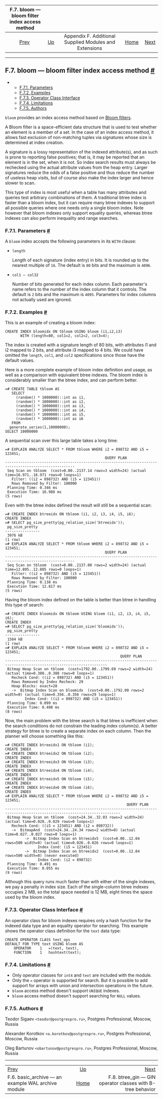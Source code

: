 <!--?xml version="1.0" encoding="UTF-8" standalone="no"?-->

|                   F.7. bloom — bloom filter index access method                  |                                                                             |                                                        |                                                       |                                                                                      |
| :------------------------------------------------------------------------------: | :-------------------------------------------------------------------------- | :----------------------------------------------------: | ----------------------------------------------------: | -----------------------------------------------------------------------------------: |
| [Prev](basic-archive.html "F.6. basic_archive — an example WAL archive module")  | [Up](contrib.html "Appendix F. Additional Supplied Modules and Extensions") | Appendix F. Additional Supplied Modules and Extensions | [Home](index.html "PostgreSQL 17devel Documentation") |  [Next](btree-gin.html "F.8. btree_gin — GIN operator classes with B-tree behavior") |

***

## F.7. bloom — bloom filter index access method [#](#BLOOM)

*   *   [F.7.1. Parameters](bloom.html#BLOOM-PARAMETERS)
    *   [F.7.2. Examples](bloom.html#BLOOM-EXAMPLES)
    *   [F.7.3. Operator Class Interface](bloom.html#BLOOM-OPERATOR-CLASS-INTERFACE)
    *   [F.7.4. Limitations](bloom.html#BLOOM-LIMITATIONS)
    *   [F.7.5. Authors](bloom.html#BLOOM-AUTHORS)

[]()

`bloom` provides an index access method based on [Bloom filters](https://en.wikipedia.org/wiki/Bloom_filter).

A Bloom filter is a space-efficient data structure that is used to test whether an element is a member of a set. In the case of an index access method, it allows fast exclusion of non-matching tuples via signatures whose size is determined at index creation.

A signature is a lossy representation of the indexed attribute(s), and as such is prone to reporting false positives; that is, it may be reported that an element is in the set, when it is not. So index search results must always be rechecked using the actual attribute values from the heap entry. Larger signatures reduce the odds of a false positive and thus reduce the number of useless heap visits, but of course also make the index larger and hence slower to scan.

This type of index is most useful when a table has many attributes and queries test arbitrary combinations of them. A traditional btree index is faster than a bloom index, but it can require many btree indexes to support all possible queries where one needs only a single bloom index. Note however that bloom indexes only support equality queries, whereas btree indexes can also perform inequality and range searches.

### F.7.1. Parameters [#](#BLOOM-PARAMETERS)

A `bloom` index accepts the following parameters in its `WITH` clause:

*   `length`

    Length of each signature (index entry) in bits. It is rounded up to the nearest multiple of `16`. The default is `80` bits and the maximum is `4096`.

<!---->

*   `col1 — col32`

    Number of bits generated for each index column. Each parameter's name refers to the number of the index column that it controls. The default is `2` bits and the maximum is `4095`. Parameters for index columns not actually used are ignored.

### F.7.2. Examples [#](#BLOOM-EXAMPLES)

This is an example of creating a bloom index:

    CREATE INDEX bloomidx ON tbloom USING bloom (i1,i2,i3)
           WITH (length=80, col1=2, col2=2, col3=4);

The index is created with a signature length of 80 bits, with attributes i1 and i2 mapped to 2 bits, and attribute i3 mapped to 4 bits. We could have omitted the `length`, `col1`, and `col2` specifications since those have the default values.

Here is a more complete example of bloom index definition and usage, as well as a comparison with equivalent btree indexes. The bloom index is considerably smaller than the btree index, and can perform better.

    =# CREATE TABLE tbloom AS
       SELECT
         (random() * 1000000)::int as i1,
         (random() * 1000000)::int as i2,
         (random() * 1000000)::int as i3,
         (random() * 1000000)::int as i4,
         (random() * 1000000)::int as i5,
         (random() * 1000000)::int as i6
       FROM
      generate_series(1,10000000);
    SELECT 10000000

A sequential scan over this large table takes a long time:

    =# EXPLAIN ANALYZE SELECT * FROM tbloom WHERE i2 = 898732 AND i5 = 123451;
                                                  QUERY PLAN
    -------------------------------------------------------------------​-----------------------------------
     Seq Scan on tbloom  (cost=0.00..2137.14 rows=3 width=24) (actual time=16.971..16.971 rows=0 loops=1)
       Filter: ((i2 = 898732) AND (i5 = 123451))
       Rows Removed by Filter: 100000
     Planning Time: 0.346 ms
     Execution Time: 16.988 ms
    (5 rows)

Even with the btree index defined the result will still be a sequential scan:

    =# CREATE INDEX btreeidx ON tbloom (i1, i2, i3, i4, i5, i6);
    CREATE INDEX
    =# SELECT pg_size_pretty(pg_relation_size('btreeidx'));
     pg_size_pretty
    ----------------
     3976 kB
    (1 row)
    =# EXPLAIN ANALYZE SELECT * FROM tbloom WHERE i2 = 898732 AND i5 = 123451;
                                                  QUERY PLAN
    -------------------------------------------------------------------​-----------------------------------
     Seq Scan on tbloom  (cost=0.00..2137.00 rows=2 width=24) (actual time=12.805..12.805 rows=0 loops=1)
       Filter: ((i2 = 898732) AND (i5 = 123451))
       Rows Removed by Filter: 100000
     Planning Time: 0.138 ms
     Execution Time: 12.817 ms
    (5 rows)

Having the bloom index defined on the table is better than btree in handling this type of search:

    =# CREATE INDEX bloomidx ON tbloom USING bloom (i1, i2, i3, i4, i5, i6);
    CREATE INDEX
    =# SELECT pg_size_pretty(pg_relation_size('bloomidx'));
     pg_size_pretty
    ----------------
     1584 kB
    (1 row)
    =# EXPLAIN ANALYZE SELECT * FROM tbloom WHERE i2 = 898732 AND i5 = 123451;
                                                         QUERY PLAN
    -------------------------------------------------------------------​--------------------------------------------------
     Bitmap Heap Scan on tbloom  (cost=1792.00..1799.69 rows=2 width=24) (actual time=0.388..0.388 rows=0 loops=1)
       Recheck Cond: ((i2 = 898732) AND (i5 = 123451))
       Rows Removed by Index Recheck: 29
       Heap Blocks: exact=28
       ->  Bitmap Index Scan on bloomidx  (cost=0.00..1792.00 rows=2 width=0) (actual time=0.356..0.356 rows=29 loops=1)
             Index Cond: ((i2 = 898732) AND (i5 = 123451))
     Planning Time: 0.099 ms
     Execution Time: 0.408 ms
    (8 rows)

Now, the main problem with the btree search is that btree is inefficient when the search conditions do not constrain the leading index column(s). A better strategy for btree is to create a separate index on each column. Then the planner will choose something like this:

    =# CREATE INDEX btreeidx1 ON tbloom (i1);
    CREATE INDEX
    =# CREATE INDEX btreeidx2 ON tbloom (i2);
    CREATE INDEX
    =# CREATE INDEX btreeidx3 ON tbloom (i3);
    CREATE INDEX
    =# CREATE INDEX btreeidx4 ON tbloom (i4);
    CREATE INDEX
    =# CREATE INDEX btreeidx5 ON tbloom (i5);
    CREATE INDEX
    =# CREATE INDEX btreeidx6 ON tbloom (i6);
    CREATE INDEX
    =# EXPLAIN ANALYZE SELECT * FROM tbloom WHERE i2 = 898732 AND i5 = 123451;
                                                            QUERY PLAN
    -------------------------------------------------------------------​--------------------------------------------------------
     Bitmap Heap Scan on tbloom  (cost=24.34..32.03 rows=2 width=24) (actual time=0.028..0.029 rows=0 loops=1)
       Recheck Cond: ((i5 = 123451) AND (i2 = 898732))
       ->  BitmapAnd  (cost=24.34..24.34 rows=2 width=0) (actual time=0.027..0.027 rows=0 loops=1)
             ->  Bitmap Index Scan on btreeidx5  (cost=0.00..12.04 rows=500 width=0) (actual time=0.026..0.026 rows=0 loops=1)
                   Index Cond: (i5 = 123451)
             ->  Bitmap Index Scan on btreeidx2  (cost=0.00..12.04 rows=500 width=0) (never executed)
                   Index Cond: (i2 = 898732)
     Planning Time: 0.491 ms
     Execution Time: 0.055 ms
    (9 rows)

Although this query runs much faster than with either of the single indexes, we pay a penalty in index size. Each of the single-column btree indexes occupies 2 MB, so the total space needed is 12 MB, eight times the space used by the bloom index.

### F.7.3. Operator Class Interface [#](#BLOOM-OPERATOR-CLASS-INTERFACE)

An operator class for bloom indexes requires only a hash function for the indexed data type and an equality operator for searching. This example shows the operator class definition for the `text` data type:

    CREATE OPERATOR CLASS text_ops
    DEFAULT FOR TYPE text USING bloom AS
        OPERATOR    1   =(text, text),
        FUNCTION    1   hashtext(text);

### F.7.4. Limitations [#](#BLOOM-LIMITATIONS)

*   Only operator classes for `int4` and `text` are included with the module.
*   Only the `=` operator is supported for search. But it is possible to add support for arrays with union and intersection operations in the future.
*   `bloom` access method doesn't support `UNIQUE` indexes.
*   `bloom` access method doesn't support searching for `NULL` values.

### F.7.5. Authors [#](#BLOOM-AUTHORS)

Teodor Sigaev `<teodor@postgrespro.ru>`, Postgres Professional, Moscow, Russia

Alexander Korotkov `<a.korotkov@postgrespro.ru>`, Postgres Professional, Moscow, Russia

Oleg Bartunov `<obartunov@postgrespro.ru>`, Postgres Professional, Moscow, Russia

***

|                                                                                  |                                                                             |                                                                                      |
| :------------------------------------------------------------------------------- | :-------------------------------------------------------------------------: | -----------------------------------------------------------------------------------: |
| [Prev](basic-archive.html "F.6. basic_archive — an example WAL archive module")  | [Up](contrib.html "Appendix F. Additional Supplied Modules and Extensions") |  [Next](btree-gin.html "F.8. btree_gin — GIN operator classes with B-tree behavior") |
| F.6. basic\_archive — an example WAL archive module                              |            [Home](index.html "PostgreSQL 17devel Documentation")            |                          F.8. btree\_gin — GIN operator classes with B-tree behavior |
